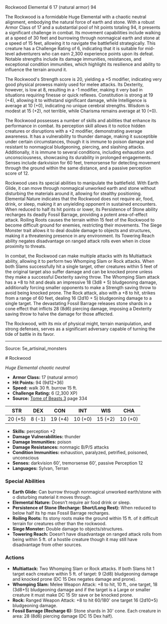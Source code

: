 <MonsterName/>Rockwood</MonsterName>
<CreatureType/>Elemental</CreatureType>
<CR/>6</CR>
<AC/>17 (natural armor)</AC>
<HP/>94</HP>
<summary>The Rockwood is a formidable Huge Elemental with a chaotic neutral alignment, embodying the natural force of earth and stone. With a robust Armor Class of 17 and a substantial pool of hit points totaling 94, it presents a significant challenge in combat. Its movement capabilities include walking at a speed of 30 feet and burrowing through nonmagical earth and stone at a speed of 15 feet, allowing it to navigate the battlefield strategically. This creature has a Challenge Rating of 6, indicating that it is suitable for mid-level adventurers who can earn 2,300 experience points upon its defeat. Notable strengths include its damage immunities, resistances, and exceptional condition immunities, which highlight its resilience and ability to influence the terrain around it.</summary>

<detail>

The Rockwood's Strength score is 20, yielding a +5 modifier, indicating very good physical prowess mainly used for melee attacks. Its Dexterity, however, is low at 8, resulting in a -1 modifier, making it very bad in situations requiring finesse or quick reflexes. Constitution is strong at 19 (+4), allowing it to withstand significant damage, while Intelligence is average at 10 (+0), indicating no unique cerebral strengths. Wisdom is modest at 15 (+2), not terrible, while Charisma remains average at 10 (+0).

The Rockwood possesses a number of skills and abilities that enhance its performance in combat. Its perception skill allows it to notice hidden creatures or disruptions with a +2 modifier, demonstrating average awareness. It has a vulnerability to thunder damage, making it susceptible under certain circumstances, though it is immune to poison damage and resistant to nonmagical bludgeoning, piercing, and slashing attacks. Additionally, it is immune to several conditions, including exhaustion and unconsciousness, showcasing its durability in prolonged engagements. Senses include darkvision for 60 feet, tremorsense for detecting movement through the ground within the same distance, and a passive perception score of 12.

Rockwood uses its special abilities to manipulate the battlefield. With Earth Glide, it can move through nonmagical unworked earth and stone without disturbing the materials around it, allowing for stealthy positioning. Elemental Nature indicates that the Rockwood does not require air, food, drink, or sleep, making it an unyielding opponent in sustained encounters. When reduced to half its hit points or lower, its Persistence of Stone ability recharges its deadly Fossil Barrage, providing a potent area-of-effect attack. Roiling Roots causes the terrain within 15 feet of the Rockwood to become difficult ground for enemies, restricting their movements. The Siege Monster trait allows it to deal double damage to objects and structures, making it a threatening presence in any environment. Its Towering Reach ability negates disadvantage on ranged attack rolls even when in close proximity to threats.

In combat, the Rockwood can make multiple attacks with its Multiattack ability, allowing it to perform two Whomping Slam or Rock attacks. When both Slams successfully hit a single target, other creatures within 5 feet of the original target also suffer damage and can be knocked prone unless they make a successful Dexterity saving throw. The Whomping Slam attack has a +8 to hit and deals an impressive 18 (3d8 + 5) bludgeoning damage, additionally forcing smaller opponents to make a Strength saving throw to avoid being knocked prone. The Rock attack, also with a +8 to hit, strikes from a range of 60 feet, dealing 16 (2d10 + 5) bludgeoning damage to a single target. The devastating Fossil Barrage releases stone shards in a cone effect that inflicts 28 (8d6) piercing damage, imposing a Dexterity saving throw to halve the damage for those affected. 

The Rockwood, with its mix of physical might, terrain manipulation, and strong defenses, serves as a significant adversary capable of turning the tide of battle in its favor.</detail>



---

Source: 5e_artisinal_monsters

<statblock>
# Rockwood

*Huge* *Elemental* *chaotic neutral*

- **Armor Class:** 17 (natural armor)
- **Hit Points:** 94 (9d12+36)
- **Speed:** walk 30 ft. burrow 15 ft.
- **Challenge Rating:** 6 (2,300 XP)
- **Source:** [Tome of Beasts 3](https://koboldpress.com/kpstore/product/tome-of-beasts-3-for-5th-edition/) page 334

| STR | DEX | CON | INT | WIS | CHA |
| --- | --- | --- | --- | --- | --- |
| 20 (+5) | 8 (-1) | 19 (+4) | 10 (+0) | 15 (+2) | 10 (+0) |

- **Skills:** perception +2
- **Damage Vulnerabilities:** thunder
- **Damage Immunities:** poison
- **Damage Resistances:** nonmagic B/P/S attacks
- **Condition Immunities:** exhaustion, paralyzed, petrified, poisoned, unconscious
- **Senses:** darkvision 60', tremorsense 60', passive Perception 12
- **Languages:** Sylvan, Terran

### Special Abilities

- **Earth Glide:** Can burrow through nonmagical unworked earth/stone with o disturbing material it moves through.
- **Elemental Nature:** Doesn’t require air food drink or sleep.
- **Persistence of Stone (Recharge: Short/Long Rest):** When reduced to below half its hp max Fossil Barrage recharges.
- **Roiling Roots:** Its stony roots make the ground within 15 ft. of it difficult terrain for creatures other than the rockwood.
- **Siege Monster:** Double damage to objects/structures.
- **Towering Reach:** Doesn’t have disadvantage on ranged attack rolls from being within 5 ft. of a hostile creature though it may still have disadvantage from other sources.

### Actions

- **Multiattack:** Two Whomping Slam or Rock attacks. If both Slams hit 1 target each creature within 5 ft. of target: 9 (2d8) bludgeoning damage and knocked prone (DC 15 Dex negates damage and prone).
- **Whomping Slam:** Melee Weapon Attack: +8 to hit, 10 ft., one target, 18 (3d8+5) bludgeoning damage and if the target is a Large or smaller creature it must make DC 15 Str save or be knocked prone.
- **Rock:** Ranged Weapon Attack: +8 to hit 60/180' one target 16 (2d10+5) bludgeoning damage.
- **Fossil Barrage (Recharge 6):** Stone shards in 30' cone. Each creature in area: 28 (8d6) piercing damage (DC 15 Dex half).


</statblock>


